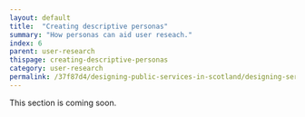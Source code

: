 ```yaml
---
layout: default
title:  "Creating descriptive personas"
summary: "How personas can aid user reseach."
index: 6
parent: user-research
thispage: creating-descriptive-personas
category: user-research
permalink: /37f87d4/designing-public-services-in-scotland/designing-services/creating-descriptive-personas/
---
```


This section is coming soon.
